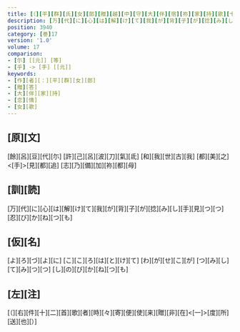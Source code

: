 ```yaml
---
title: [（][平][群][氏][女][郎][贈][越][中][守][大][伴][宿][祢][家][持][歌][十][二][首][）]
description: [万][代][に][心][は][解][け][て][我][が][背][子][が][捻][み][し][手][見][つ][つ][忍][び][か][ね][つ][も]
position: 3940
category: [巻]17
version: '1.0'
volume: 17
comparison:
- [尓] [[元]] [等]
- [乎] -> [手] [[元]]
keywords:
- [作][者][：][平][群][女][郎]
- [贈][答]
- [大][伴][家][持]
- [恋][情]
- [女][歌]
---
```


## [原][文]

[餘][呂][豆][代][尓] [許][己][呂][波][刀][氣][氐] [和][我][世][古][我] [都][美][之]<[手]>[見][都][追] [志][乃][備][加][祢][都][母]

## [訓][読]

[万][代][に][心][は][解][け][て][我][が][背][子][が][捻][み][し][手][見][つ][つ][忍][び][か][ね][つ][も]

## [仮][名]

[よ][ろ][づ][よ][に] [こ][こ][ろ][は][と][け][て] [わ][が][せ][こ][が] [つ][み][し][て][み][つ][つ] [し][の][び][か][ね][つ][も]

## [左][注]

[（][右][件][十][二][首][歌][者][時][々][寄][便][使][来][贈][非][在]<[一]>[度][所][送][也][）]
